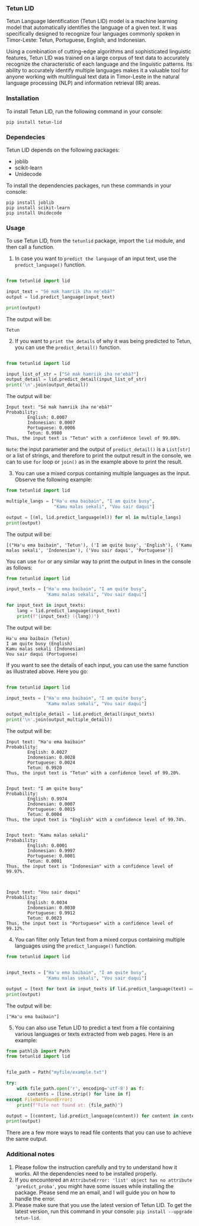 ### Tetun LID
Tetun Language Identification (Tetun LID) model is a machine learning model that automatically identifies the language of a given text. It was specifically designed to recognize four languages commonly spoken in Timor-Leste: Tetun, Portuguese, English, and Indonesian.


Using a combination of cutting-edge algorithms and sophisticated linguistic features, Tetun LID was trained on a large corpus of text data to accurately recognize the characteristic of each language and the linguistic patterns. Its ability to accurately identify multiple languages makes it a valuable tool for anyone working with multilingual text data in Timor-Leste in the natural language processing (NLP) and information retrieval (IR) areas.

### Installation

To install Tetun LID, run the following command in your console:

```
pip install tetun-lid
```

### Dependecies

Tetun LID depends on the following packages:

* joblib
* scikit-learn
* Unidecode

To install the dependencies packages, run these commands in your console:

```
pip install joblib
pip install scikit-learn
pip install Unidecode
```

### Usage

To use Tetun LID, from the `tetunlid` package, import the `lid` module, and then call a function.

1. In case you want to `predict the language` of an input text, use the `predict_language()` function.

```python

from tetunlid import lid

input_text = "Sé mak hamriik iha ne'ebá?"
output = lid.predict_language(input_text)

print(output)
```

The output will be:

```
Tetun
```

2. If you want to `print the details` of why it was being predicted to Tetun, you can use the `predict_detail()` function.

```python

from tetunlid import lid

input_list_of_str = ["Sé mak hamriik iha ne'ebá?"]
output_detail = lid.predict_detail(input_list_of_str)
print('\n'.join(output_detail))
```

The output will be:

```
Input text: "Sé mak hamriik iha ne'ebá?"
Probability:
        English: 0.0007
        Indonesian: 0.0007
        Portuguese: 0.0006
        Tetun: 0.9980
Thus, the input text is "Tetun" with a confidence level of 99.80%.
```

`Note`: the input parameter and the output of `predict_detail()` is a `List[str]` or a list of strings, and therefore to print the output result in the console, we can to use `for` loop or `join()` as in the example above to print the result.

3. You can use a mixed corpus containing multiple languages as the input. Observe the following example:

```python
from tetunlid import lid

multiple_langs = ["Ha'u ema baibain", "I am quite busy",
                  "Kamu malas sekali", "Vou sair daqui"]

output = [(ml, lid.predict_language(ml)) for ml in multiple_langs]
print(output)
```

The output will be:

```
[("Ha'u ema baibain", 'Tetun'), ('I am quite busy', 'English'), ('Kamu malas sekali', 'Indonesian'), ('Vou sair daqui', 'Portuguese')]
```

You can use `for` or any similar way to print the output in lines in the console as follows:

```python
from tetunlid import lid

input_texts = ["Ha'u ema baibain", "I am quite busy",
               "Kamu malas sekali", "Vou sair daqui"]

for input_text in input_texts:
    lang = lid.predict_language(input_text)
    print(f"{input_text} ({lang})")
```

The output will be:

```
Ha'u ema baibain (Tetun)
I am quite busy (English)
Kamu malas sekali (Indonesian)
Vou sair daqui (Portuguese)
```

If you want to see the details of each input, you can use the same function as illustrated above. Here you go:

```python

from tetunlid import lid

input_texts = ["Ha'u ema baibain", "I am quite busy",
               "Kamu malas sekali", "Vou sair daqui"]

output_multiple_detail = lid.predict_detail(input_texts)
print('\n'.join(output_multiple_detail))
```

The output will be:

```
Input text: "Ha'u ema baibain"
Probability:
        English: 0.0027
        Indonesian: 0.0028
        Portuguese: 0.0024
        Tetun: 0.9920
Thus, the input text is "Tetun" with a confidence level of 99.20%.


Input text: "I am quite busy"
Probability:
        English: 0.9974
        Indonesian: 0.0007
        Portuguese: 0.0015
        Tetun: 0.0004
Thus, the input text is "English" with a confidence level of 99.74%.


Input text: "Kamu malas sekali"
Probability:
        English: 0.0001
        Indonesian: 0.9997
        Portuguese: 0.0001
        Tetun: 0.0001
Thus, the input text is "Indonesian" with a confidence level of 99.97%.



Input text: "Vou sair daqui"
Probability:
        English: 0.0034
        Indonesian: 0.0030
        Portuguese: 0.9912
        Tetun: 0.0023
Thus, the input text is "Portuguese" with a confidence level of 99.12%.
```

4. You can filter only Tetun text from a mixed corpus containing multiple languages using the `predict_language()` function.

```python
from tetunlid import lid


input_texts = ["Ha'u ema baibain", "I am quite busy",
               "Kamu malas sekali", "Vou sair daqui"]

output = [text for text in input_texts if lid.predict_language(text) == 'Tetun']
print(output)
```

The output will be:

```
["Ha'u ema baibain"]
```

5. You can also use Tetun LID to predict a text from a file containing various languages or texts extracted from web pages. Here is an example:

```python
from pathlib import Path
from tetunlid import lid


file_path = Path("myfile/example.txt")

try:
    with file_path.open('r', encoding='utf-8') as f:
        contents = [line.strip() for line in f]
except FileNotFoundError:
    print(f"File not found at: {file_path}")

output = [(content, lid.predict_language(content)) for content in contents]
print(output)
```

There are a few more ways to read file contents that you can use to achieve the same output.


### Additional notes

1. Please follow the instruction carefully and try to understand how it works. All the dependencies need to be installed properly.
2. If you encountered an `AttributeError: 'list' object has no attribute 'predict_proba'`, you might have some issues while installing the package. Please send me an email, and I will guide you on how to handle the error.
3. Please make sure that you use the latest version of Tetun LID. To get the latest version, run this command in your console: `pip install --upgrade tetun-lid`.